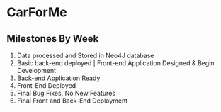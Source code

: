 # CarForMe

## Milestones By Week
1. Data processed and Stored in Neo4J database
2. Basic back-end deployed | Front-end Application Designed & Begin Development
3. Back-end Application Ready
4. Front-End Deployed
5. Final Bug Fixes, No New Features
6. Final Front and Back-End Deployment
